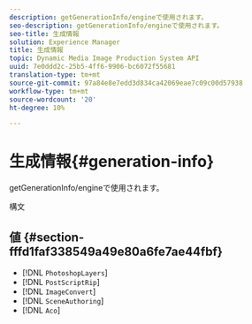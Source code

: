 ```yaml
---
description: getGenerationInfo/engineで使用されます。
seo-description: getGenerationInfo/engineで使用されます。
seo-title: 生成情報
solution: Experience Manager
title: 生成情報
topic: Dynamic Media Image Production System API
uuid: 7e0ddd2c-25b5-4ff6-9906-bc6072f55681
translation-type: tm+mt
source-git-commit: 97a84e8e7edd3d834ca42069eae7c09c00d57938
workflow-type: tm+mt
source-wordcount: '20'
ht-degree: 10%

---
```



# 生成情報{#generation-info}

getGenerationInfo/engineで使用されます。

構文

## 値 {#section-fffd1faf338549a49e80a6fe7ae44fbf}

* [!DNL `PhotoshopLayers`]
* [!DNL `PostScriptRip`]
* [!DNL `ImageConvert`]
* [!DNL `SceneAuthoring`]
* [!DNL `Aco`]


